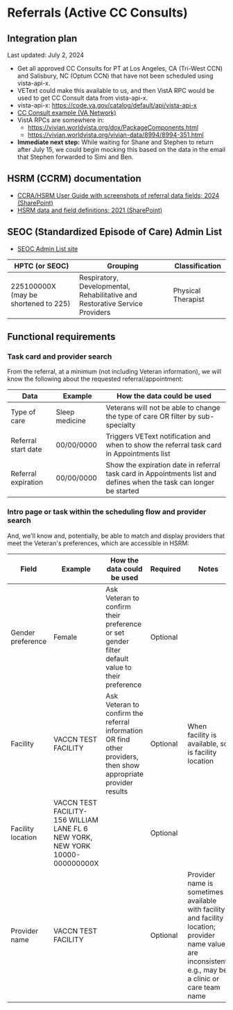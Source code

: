 # Referrals (Active CC Consults)

## Integration plan 

Last updated: July 2, 2024

- Get all approved CC Consults for PT at Los Angeles, CA (Tri-West CCN) and Salisbury, NC (Optum CCN) that have not been scheduled using vista-api-x.
- VEText could make this available to us, and then VistA RPC would be used to get CC Consult data from vista-api-x.
- vista-api-x: https://code.va.gov/catalog/default/api/vista-api-x
- [CC Consult example (VA Network)](https://dvagov.sharepoint.com/:w:/r/sites/HealthApartment/Shared%20Documents/Appointments/Projects/2024%20Community%20Care%20Digital%20Self-Scheduling/CC%20Consult%20Example%20Sensitive.docx?d=we18df45f71a64a4598fb43bb9f58c15a&csf=1&web=1&e=cOAAfw)
- VistA RPCs are somewhere in:
   - https://vivian.worldvista.org/dox/PackageComponents.html
   - https://vivian.worldvista.org/vivian-data/8994/8994-351.html
- **Immediate next step:** While waiting for Shane and Stephen to return after July 15, we could begin mocking this based on the data in the email that Stephen forwarded to Simi and Ben.

## HSRM (CCRM) documentation 

- [CCRA/HSRM User Guide with screenshots of referral data fields; 2024 (SharePoint)](https://dvagov.sharepoint.com/sites/vacovha/DUSHCC/DC/DO/CI/CCRA/Documents/Forms/AllItems.aspx?id=%2Fsites%2Fvacovha%2FDUSHCC%2FDC%2FDO%2FCI%2FCCRA%2FDocuments%2FHSRM%20Build%2024.0%20Files%2Fccra_hsrm_va_end_user_guide_release_24.0.pdf&parent=%2Fsites%2Fvacovha%2FDUSHCC%2FDC%2FDO%2FCI%2FCCRA%2FDocuments%2FHSRM%20Build%2024.0%20Files)
- [HSRM data and field definitions; 2021 (SharePoint)](https://dvagov.sharepoint.com/sites/VHACCPIR/KMSVID/KMS%20Documents/Forms/Docs.aspx?id=%2Fsites%2FVHACCPIR%2FKMSVID%2FKMS%20Documents%2FHSRM%20%28CCRA%29%2FData%20Entities%20and%20Field%20Definitions-v25-20210519.pdf&parent=%2Fsites%2FVHACCPIR%2FKMSVID%2FKMS%20Documents%2FHSRM%20%28CCRA%29)

## SEOC (Standardized Episode of Care) Admin List

- [SEOC Admin List site](https://ssologon.iam.va.gov/centrallogin/Default.aspx?appname=core&URL=https://ssologon.iam.va.gov/centrallogin/core/redirect.aspx&TYPE=33619969&REALMOID=06-9547f248-4199-4cf8-976c-1877215e1f1d&GUID=&SMAUTHREASON=0&METHOD=GET&SMAGENTNAME=$SM$lJ3WPTrXgev6x7qOwvSFgkTk0A1AZCx%2b%2bnblljoF4XNFBHvrj5wIaxxxBVN5zkfY&TARGET=$SM$https%3a%2f%2fseoc%2eva%2egov%2f)

| HPTC (or SEOC)  |  Grouping  | Classification |
| ------------- | ------------- | -------------
| 225100000X (may be shortened to 225) | Respiratory, Developmental, Rehabilitative and Restorative Service Providers | Physical Therapist |



## Functional requirements  

### Task card and provider search 

From the referral, at a minimum (not including Veteran information), we will know the following about the requested referral/appointment: 

| Data  |  Example  | How the data could be used |
| ------------- | ------------- | -------------
| Type of care | Sleep medicine | Veterans will not be able to change the type of care OR filter by sub-specialty |
| Referral start date | 00/00/0000 | Triggers VEText notification and when to show the referral task card in Appointments list |
| Referral expiration | 00/00/0000 | Show the expiration date in referral task card in Appointments list and defines when the task can longer be started |

### Intro page or task within the scheduling flow and provider search 

And, we'll know and, potentially, be able to match and display providers that meet the Veteran's preferences, which are accessible in HSRM:

| Field  |  Example  | How the data could be used | Required | Notes |
| ------------- | ------------- | ------------- | ------------- | -------------
| Gender preference | Female | Ask Veteran to confirm their preference or set gender filter default value to their preference | Optional |  |
| Facility | VACCN TEST FACILITY | Ask Veteran to confirm the referral information OR find other providers, then show appropriate provider results | Optional | When facility is available, so is facility location |
| Facility location | VACCN TEST FACILITY-156 WILLIAM LANE FL 6 NEW YORK, NEW YORK 10000-000000000X |  | Optional |  |
| Provider name | VACCN TEST FACILITY |  | Optional | Provider name is sometimes available with facility and facility location; provider name values are inconsistent, e.g., may be a clinic or care team name |
